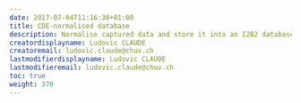```yaml
---
date: 2017-07-04T11:16:30+01:00
title: CDE-normalised database
description: Normalise captured data and store it into an I2B2 database
creatordisplayname: Ludovic CLAUDE
creatoremail: ludovic.claude@chuv.ch
lastmodifierdisplayname: Ludovic CLAUDE
lastmodifieremail: ludovic.claude@chuv.ch
toc: true
weight: 370
---
```

